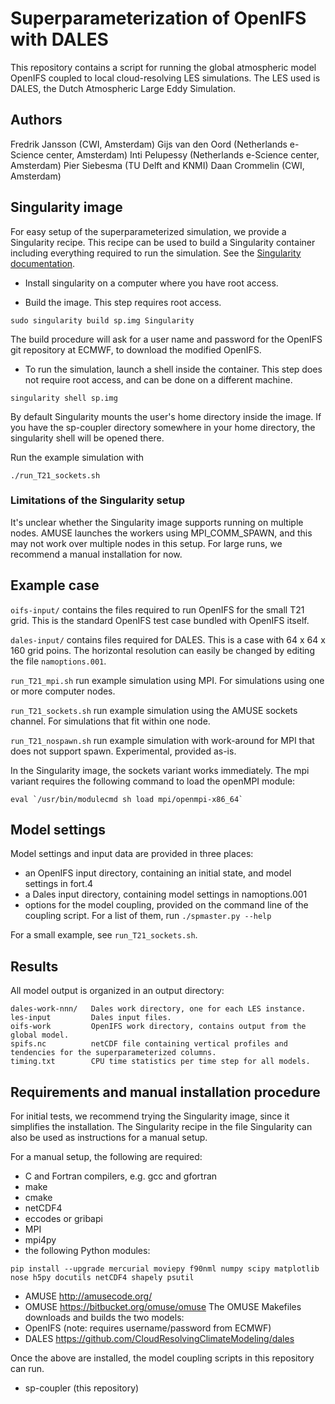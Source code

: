 # Superparameterization of OpenIFS with DALES

This repository contains a script for running the global atmospheric model OpenIFS
coupled to local cloud-resolving LES simulations. The LES used is DALES, the Dutch Atmospheric Large Eddy Simulation.

## Authors

Fredrik Jansson (CWI, Amsterdam)
Gijs van den Oord (Netherlands e-Science center, Amsterdam)
Inti Pelupessy (Netherlands e-Science center, Amsterdam)
Pier Siebesma (TU Delft and KNMI)
Daan Crommelin (CWI, Amsterdam)


## Singularity image

For easy setup of the superparameterized simulation, we provide a
Singularity recipe. This recipe can be used to build a Singularity
container including everything required to run the simulation.
See the [Singularity documentation](https://www.sylabs.io/docs/).


* Install singularity on a computer where you have root access.

* Build the image. This step requires root access.
```
sudo singularity build sp.img Singularity
```
The build procedure will ask for a user name and password for the OpenIFS git repository at ECMWF,
to download the modified OpenIFS.


* To run the simulation, launch a shell inside the container. This step does not require root access,
and can be done on a different machine.
```
singularity shell sp.img
```
By default Singularity mounts the user's home directory inside the image. If you have the sp-coupler directory somewhere in your home directory,
the singularity shell will be opened there.

Run the example simulation with
```
./run_T21_sockets.sh
```

### Limitations of the Singularity setup

It's unclear whether the Singularity image supports running on multiple nodes. AMUSE launches the workers using MPI_COMM_SPAWN,
and this may not work over multiple nodes in this setup. For large runs, we recommend a manual installation for now.

## Example case


`oifs-input/` contains the files required to run OpenIFS for the small T21 grid. This is the standard OpenIFS test case bundled with OpenIFS itself.

`dales-input/` contains files required for DALES. This is a case with 64 x 64 x 160 grid poins. The horizontal resolution can easily be changed by editing the file `namoptions.001`.


`run_T21_mpi.sh` run example simulation using MPI. For simulations using one or more computer nodes.

`run_T21_sockets.sh` run example simulation using the AMUSE sockets channel. For simulations that fit within one node.

`run_T21_nospawn.sh` run example simulation with work-around for MPI that does not support spawn. Experimental, provided as-is.


In the Singularity image, the sockets variant works immediately. The mpi variant requires the following command to load the openMPI module:
```
eval `/usr/bin/modulecmd sh load mpi/openmpi-x86_64`
```

## Model settings

Model settings and input data are provided in three places:
* an OpenIFS input directory, containing an initial state, and model settings in fort.4
* a Dales input directory, containing model settings in namoptions.001
* options for the model coupling, provided on the command line of the coupling script. For a list of them, run `./spmaster.py --help`

For a small example, see `run_T21_sockets.sh`.

## Results

All model output is organized in an output directory:
```
dales-work-nnn/   Dales work directory, one for each LES instance.
les-input         Dales input files.
oifs-work         OpenIFS work directory, contains output from the global model.
spifs.nc          netCDF file containing vertical profiles and tendencies for the superparameterized columns.
timing.txt        CPU time statistics per time step for all models.
```


## Requirements and manual installation procedure

For initial tests, we recommend trying the Singularity image, since it simplifies the installation.
The Singularity recipe in the file Singularity can also be used as instructions for a manual setup.

For a manual setup, the following are required:

* C and Fortran compilers, e.g. gcc and gfortran
* make
* cmake
* netCDF4
* eccodes or gribapi
* MPI
* mpi4py
* the following Python modules:
```
pip install --upgrade mercurial moviepy f90nml numpy scipy matplotlib nose h5py docutils netCDF4 shapely psutil
```

* AMUSE http://amusecode.org/
* OMUSE https://bitbucket.org/omuse/omuse
The OMUSE Makefiles downloads and builds the two models:
* OpenIFS  (note: requires username/password from ECMWF)
* DALES    https://github.com/CloudResolvingClimateModeling/dales 

Once the above are installed, the model coupling scripts in this repository can run.
* sp-coupler (this repository)  
